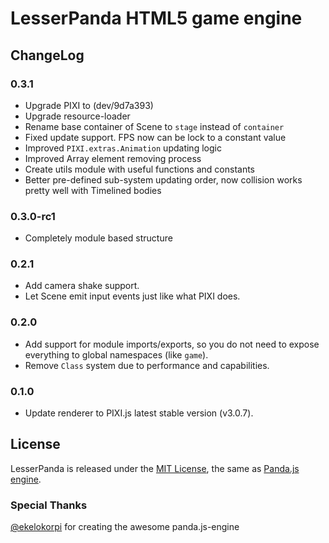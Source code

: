 # LesserPanda HTML5 game engine

## ChangeLog

### 0.3.1

- Upgrade PIXI to (dev/9d7a393)
- Upgrade resource-loader
- Rename base container of Scene to `stage` instead of `container`
- Fixed update support. FPS now can be lock to a constant value
- Improved `PIXI.extras.Animation` updating logic
- Improved Array element removing process
- Create utils module with useful functions and constants
- Better pre-defined sub-system updating order, now collision works pretty well with Timelined bodies

### 0.3.0-rc1

- Completely module based structure

### 0.2.1

- Add camera shake support.
- Let Scene emit input events just like what PIXI does.

### 0.2.0

- Add support for module imports/exports, so you do not need to expose everything to global namespaces (like `game`).
- Remove `Class` system due to performance and capabilities.

### 0.1.0

- Update renderer to PIXI.js latest stable version (v3.0.7).

## License

LesserPanda is released under the [MIT License](http://opensource.org/licenses/MIT), the same
as [Panda.js engine](http://www.pandajs.net).

### Special Thanks

[@ekelokorpi](https://github.com/ekelokorpi) for creating the awesome panda.js-engine

